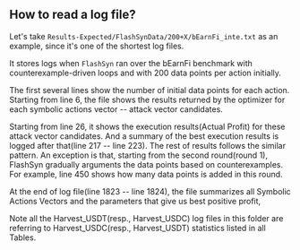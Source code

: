 
## How to read a log file?
Let's take `Results-Expected/FlashSynData/200+X/bEarnFi_inte.txt` as an example, since it's one of the shortest log files. 

It stores logs when `FlashSyn` ran over the bEarnFi benchmark with counterexample-driven loops and with 200 data points per action initially. 

The first several lines show the number of initial data points for each action. 
Starting from line 6, the file shows the results returned by the optimizer for each symbolic actions vector -- attack vector candidates. 

Starting from line 26, it shows the execution results(Actual Profit) for these attack vector candidates. And a summary of the best execution results is logged after that(line 217 -- line 223). The rest of results follows the similar pattern. An exception is that, starting from the second round(round 1), FlashSyn gradually arguments the data points based on counterexamples. For example, line 450 shows how many data points is added in this round. 

At the end of log file(line 1823 -- line 1824), the file summarizes all Symbolic Actions Vectors and the parameters that give us best positive profit, 

Note all the Harvest_USDT(resp., Harvest_USDC) log files in this folder are referring to Harvest_USDC(resp., Harvest_USDT) statistics listed in all Tables. 


